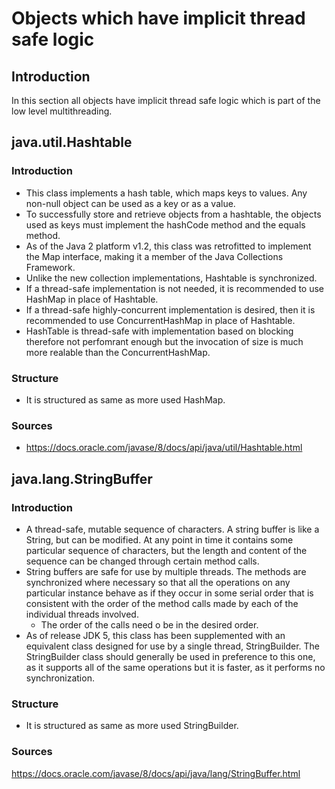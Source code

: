 # Objects which have implicit thread safe logic
## Introduction
In this section all objects have implicit thread safe logic which is part of the low level multithreading.
## java.util.Hashtable
### Introduction
* This class implements a hash table, which maps keys to values. Any non-null object can be used as a key or as a value.
* To successfully store and retrieve objects from a hashtable, the objects used as keys must implement the hashCode method and the equals method.
* As of the Java 2 platform v1.2, this class was retrofitted to implement the Map interface, making it a member of the Java Collections Framework. 
* Unlike the new collection implementations, Hashtable is synchronized. 
* If a thread-safe implementation is not needed, it is recommended to use HashMap in place of Hashtable. 
* If a thread-safe highly-concurrent implementation is desired, then it is recommended to use ConcurrentHashMap in place of Hashtable.
* HashTable is thread-safe with implementation based on blocking therefore not perfomrant enough but the invocation of size is much more realable than the ConcurrentHashMap.
### Structure
* It is structured as same as more used HashMap.
### Sources
* https://docs.oracle.com/javase/8/docs/api/java/util/Hashtable.html
## java.lang.StringBuffer
### Introduction
* A thread-safe, mutable sequence of characters. A string buffer is like a String, but can be modified. At any point in time it contains some particular sequence of characters, but the length and content of the sequence can be changed through certain method calls.
* String buffers are safe for use by multiple threads. The methods are synchronized where necessary so that all the operations on any particular instance behave as if they occur in some serial order that is consistent with the order of the method calls made by each of the individual threads involved.
  * The order of the calls need o be in the desired order.
* As of release JDK 5, this class has been supplemented with an equivalent class designed for use by a single thread, StringBuilder. The StringBuilder class should generally be used in preference to this one, as it supports all of the same operations but it is faster, as it performs no synchronization.
### Structure
* It is structured as same as more used StringBuilder.
### Sources
https://docs.oracle.com/javase/8/docs/api/java/lang/StringBuffer.html
